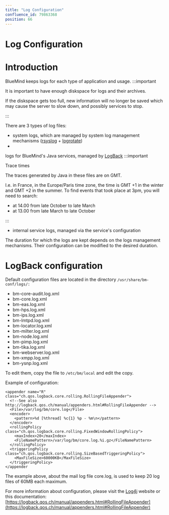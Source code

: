 ```yaml
---
title: "Log Configuration"
confluence_id: 79863368
position: 66
---
```

# Log Configuration


# Introduction

BlueMind keeps logs for each type of application and usage.
:::important

It is important to have enough diskspace for logs and their archives.

If the diskspace gets too full, new information will no longer be saved which may cause the server to slow down, and possibly services to stop.

:::


There are 3 types of log files:

- system logs, which are managed by system log management mechanisms ([rsyslog](http://www.rsyslog.com/) + [logrotate](https://linux.die.net/man/8/logrotate))
- 
logs for BlueMind's Java services, managed by [LogBack](https://logback.qos.ch/)
:::important

Trace times

The traces generated by Java in these files are on GMT.

I.e. in France, in the Europe/Paris time zone, the time is GMT +1 in the winter and GMT +2 in the summer. To find events that took place at 3pm, you will need to search:

  - at 14.00 from late October to late March
  - at 13.00 from late March to late October

:::
- internal service logs, managed via the service's configuration


The duration for which the logs are kept depends on the logs management mechanisms. Their configuration can be modified to the desired duration.

# LogBack configuration

Default configuration files are located in the directory `/usr/share/bm-conf/logs/:`

- bm-core-audit.log.xml
- bm-core.log.xml
- bm-eas.log.xml
- bm-hps.log.xml
- bm-ips.log.xml
- bm-lmtpd.log.xml
- bm-locator.log.xml
- bm-milter.log.xml
- bm-node.log.xml
- bm-pimp.log.xml
- bm-tika.log.xml
- bm-webserver.log.xml
- bm-xmpp.log.xml
- bm-ysnp.log.xml


To edit them, copy the file to `/etc/bm/local` and edit the copy.

Example of configuration:


```
<appender name="R" class="ch.qos.logback.core.rolling.RollingFileAppender">
  <!--See also http://logback.qos.ch/manual/appenders.html#RollingFileAppender -->
  <File>/var/log/bm/core.log</File>
  <encoder>
    <pattern>%d [%thread] %c{1} %p - %m\n</pattern>
  </encoder>
  <rollingPolicy class="ch.qos.logback.core.rolling.FixedWindowRollingPolicy">
    <maxIndex>20</maxIndex>
    <FileNamePattern>/var/log/bm/core.log.%i.gz</FileNamePattern>
  </rollingPolicy>
  <triggeringPolicy class="ch.qos.logback.core.rolling.SizeBasedTriggeringPolicy">
    <MaxFileSize>60000KB</MaxFileSize>
  </triggeringPolicy>
</appender
```


The example above, about the mail log file core.log, is used to keep 20 log files of 60MB each maximum.

For more information about configuration, please visit the [Log4j](https://logging.apache.org/log4j) website or this documentation: [https://logback.qos.ch/manual/appenders.html#RollingFileAppender](https://logback.qos.ch/manual/appenders.html#RollingFileAppender)


